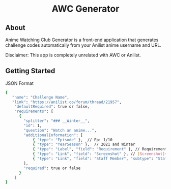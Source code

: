 <h1 align="center">
    AWC Generator
</h1>

## About

Anime Watching Club Generator is a front-end application that generates challenge codes automatically from your Anilist anime username and URL.

Disclaimer: This app is completely unrelated with AWC or Anilist.

## Getting Started

JSON Format

```bash
{
   "name": "Challenge Name",
   "link": "https://anilist.co/forum/thread/21957",
    "defaultRequired": true or false,
    "requirements": [
      {
        "splitter": "### __Winter__",
        "id": 1,
        "question": "Watch an anime...",
        "additionalInformation": [
            { "type": "Episode" },  // Ep: 1/10
            { "type": "YearSeason" },  // 2021 and Winter
            { "type": "Label", "field": "Requirement" }, // Requirement: 1
            { "type": "Link", "field": "Screenshot" }, // [Screenshot](https://imgur.com/gallery/dXQyRYq)
            { "type": "Link", "field": "Staff Member", "subtype": "Staff" } // Staff Member: [Yuki Suetsugu](https://anilist.co/staff/97293/Yuki-Suetsugu)
        ],
        "required": true or false
      }
    ]
}
```
